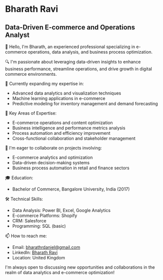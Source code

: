 # Bharath Ravi

## Data-Driven E-commerce and Operations Analyst

👋 Hello, I'm Bharath, an experienced professional specializing in e-commerce operations, data analysis, and business process optimization.

🔍 I'm passionate about leveraging data-driven insights to enhance business performance, streamline operations, and drive growth in digital commerce environments.

🌱 Currently expanding my expertise in:
- Advanced data analytics and visualization techniques
- Machine learning applications in e-commerce
- Predictive modeling for inventory management and demand forecasting

💼 Key Areas of Expertise:
- E-commerce operations and content optimization
- Business intelligence and performance metrics analysis
- Process automation and efficiency improvement
- Cross-functional collaboration and stakeholder management

🤝 I'm eager to collaborate on projects involving:
- E-commerce analytics and optimization
- Data-driven decision-making systems
- Business process automation in retail and finance sectors

🎓 Education:
- Bachelor of Commerce, Bangalore University, India (2017)

🛠️ Technical Skills:
- Data Analysis: Power BI, Excel, Google Analytics
- E-commerce Platforms: Shopify
- CRM: Salesforce
- Programming: SQL (basic)

📫 How to reach me:
- Email: [bharathrdaniel@gmail.com](mailto:bharathrdaniel@gmail.com)
- LinkedIn: [Bharath Ravi](https://www.linkedin.com/in/bharath-r-714469143)
- Location: United Kingdom

I'm always open to discussing new opportunities and collaborations in the realm of data analytics and e-commerce optimization!
